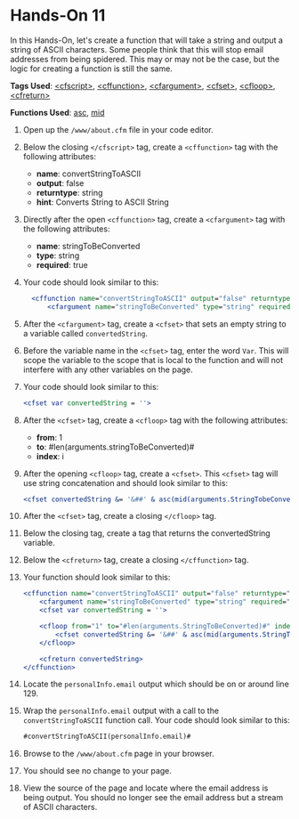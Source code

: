 # Hands-On 11

In this Hands-On, let's create a function that will take a string and output a string of ASCII characters. Some people think that this will stop email addresses from being spidered. This may or may not be the case, but the logic for creating a function is still the same.

**Tags Used**: [\<cfscript>](https://helpx.adobe.com/coldfusion/cfml-reference/coldfusion-tags/tags-r-s/cfscript.html), [\<cffunction>](https://helpx.adobe.com/coldfusion/cfml-reference/coldfusion-tags/tags-f/cffunction.html), [\<cfargument>](https://helpx.adobe.com/coldfusion/cfml-reference/coldfusion-tags/tags-a-b/cfargument.html), [\<cfset>](https://helpx.adobe.com/coldfusion/cfml-reference/coldfusion-tags/tags-r-s/cfset.html), [\<cfloop>](https://helpx.adobe.com/coldfusion/cfml-reference/coldfusion-tags/tags-j-l/cfloop.html), [\<cfreturn>](https://helpx.adobe.com/coldfusion/cfml-reference/coldfusion-tags/tags-r-s/cfreturn.html)

**Functions Used**: [asc](https://helpx.adobe.com/coldfusion/cfml-reference/coldfusion-functions/functions-a-b/asc.html), [mid](https://helpx.adobe.com/coldfusion/cfml-reference/coldfusion-functions/functions-m-r/mid.html)

1. Open up the `/www/about.cfm` file in your code editor.
1. Below the closing `</cfscript>` tag, create a `<cffunction>` tag with the following attributes:
    * **name**: convertStringToASCII
    * **output**: false
    * **returntype**: string
    * **hint**: Converts String to ASCII String
1. Directly after the open `<cffunction>` tag, create a `<cfargument>` tag with the following attributes:
    * **name**: stringToBeConverted
    * **type**: string
    * **required**: true
1. Your code should look similar to this:

   ```cfml
     <cffunction name="convertStringToASCII" output="false" returntype="String" hint="Converts string to asccii string" >
         <cfargument name="stringToBeConverted" type="string" required="true">
   ```

1. After the `<cfargument>` tag, create a `<cfset>` that sets an empty string to a variable called `convertedString`.
1. Before the variable name in the `<cfset>` tag, enter the word `Var`. This will scope the variable to the scope that is local to the function and will not interfere with any other variables on the page.
1. Your code should look similar to this:

    ```cfml
    <cfset var convertedString = ''>
    ```

1. After the `<cfset>` tag, create a `<cfloop>` tag with the following attributes:
    * **from**: 1
    * **to**: #len(arguments.stringToBeConverted)#
    * **index**: i
1. After the opening `<cfloop>` tag, create a `<cfset>`. This `<cfset>` tag will use string concatenation and should look similar to this:

    ```cfml
    <cfset convertedString &= '&##' & asc(mid(arguments.StringTobeConverted, i, 1)) & ';'>
    ```

1. After the `<cfset>` tag, create a closing `</cfloop>` tag.
1. Below the closing </cfloop> tag, create a <cfreturn> tag that returns the convertedString variable.
1. Below the `<cfreturn>` tag, create a closing `</cffunction>` tag.
1. Your function should look similar to this:

    ```cfml
    <cffunction name="convertStringToASCII" output="false" returntype="String" hint="Converts string to asccii string" >
        <cfargument name="stringToBeConverted" type="string" required="true">
        <cfset var convertedString = ''>

        <cfloop from="1" to="#len(arguments.StringToBeConverted)#" index="i">
            <cfset convertedString &= '&##' & asc(mid(arguments.StringTobeConverted, i, 1)) & ';'>
        </cfloop>

        <cfreturn convertedString>
    </cffunction>
    ```

1. Locate the `personalInfo.email` output which should be on or around line 129.
1. Wrap the `personalInfo.email` output with a call to the `convertStringToASCII` function call. Your code should look similar to this:

    ```cfml
    #convertStringToASCII(personalInfo.email)#
    ```

1. Browse to the `/www/about.cfm` page in your browser.
1. You should see no change to your page.
1. View the source of the page and locate where the email address is being output. You should no longer see the email address but a stream of ASCII characters.
